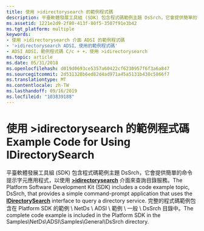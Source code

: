 ```yaml
---
title: 使用 >idirectorysearch 的範例程式碼
description: 平臺軟體發展工具組 (SDK) 包含程式碼範例主題 DsSrch，它會提供簡單的命令提示字元應用程式，以使用 >idirectorysearch 介面來查詢目錄服務。
ms.assetid: 1221e2d9-2f80-413f-80f5-3507f91e3b42
ms.tgt_platform: multiple
keywords:
- 使用 >idirectorysearch 介面 ADSI 的範例程式碼
- '>idirectorysearch ADSI、使用的範例程式碼'
- ADSI ADSI，範例程式碼 C/c + +，使用 >idirectorysearch
ms.topic: article
ms.date: 05/31/2018
ms.openlocfilehash: d019d0693ce5357a60422cf6230957f6f3a6a847
ms.sourcegitcommit: 2d531328b6ed82d4ad971a45a5131b430c5866f7
ms.translationtype: MT
ms.contentlocale: zh-TW
ms.lasthandoff: 09/16/2019
ms.locfileid: "103839188"
---
```

# <a name="example-code-for-using-idirectorysearch"></a><span data-ttu-id="3c960-106">使用 >idirectorysearch 的範例程式碼</span><span class="sxs-lookup"><span data-stu-id="3c960-106">Example Code for Using IDirectorySearch</span></span>

<span data-ttu-id="3c960-107">平臺軟體發展工具組 (SDK) 包含程式碼範例主題 DsSrch，它會提供簡單的命令提示字元應用程式，以使用 [**>idirectorysearch**](/windows/desktop/api/Iads/nn-iads-idirectorysearch) 介面來查詢目錄服務。</span><span class="sxs-lookup"><span data-stu-id="3c960-107">The Platform Software Development Kit (SDK) includes a code example topic, DsSrch, that provides a simple command-prompt application that uses the [**IDirectorySearch**](/windows/desktop/api/Iads/nn-iads-idirectorysearch) interface to query a directory service.</span></span> <span data-ttu-id="3c960-108">完整的程式碼範例包含在 Platform SDK 的範例 \\ NetDs \\ ADSI \\ 範例 \\ 一般 \\ DsSrch 目錄中。</span><span class="sxs-lookup"><span data-stu-id="3c960-108">The complete code example is included in the Platform SDK in the Samples\\NetDs\\ADSI\\Samples\\General\\DsSrch directory.</span></span>

 

 




